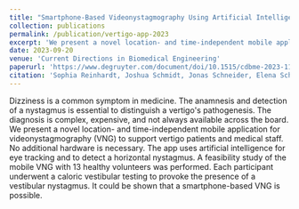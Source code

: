 ```yaml
---
title: "Smartphone-Based Videonystagmography Using Artificial Intelligence"
collection: publications
permalink: /publication/vertigo-app-2023
excerpt: 'We present a novel location- and time-independent mobile application for videonystagmography (VNG) to support vertigo patients and medical staff. No additional hardware is necessary. The app uses artificial intelligence for eye tracking and to detect a horizontal nystagmus.'
date: 2023-09-20
venue: 'Current Directions in Biomedical Engineering'
paperurl: 'https://www.degruyter.com/document/doi/10.1515/cdbme-2023-1132/html'
citation: 'Sophia Reinhardt, Joshua Schmidt, Jonas Schneider, Elena Schulte, Christiane Schüle, Michael Leuschel and Jörg Schipper. (2022). &quot;Smartphone-Based Videonystagmography Using Artificial Intelligence&quot; <i>Current Directions in Biomedical Engineering</i>.'
---
```


Dizziness is a common symptom in medicine. The anamnesis and detection of a nystagmus is essential to distinguish a vertigo's pathogenesis. The diagnosis is complex, expensive, and not always available across the board. We present a novel location- and time-independent mobile application for videonystagmography (VNG) to support vertigo patients and medical staff. No additional hardware is necessary. The app uses artificial intelligence for eye tracking and to detect a horizontal nystagmus. A feasibility study of the mobile VNG with 13 healthy volunteers was performed. Each participant underwent a caloric vestibular testing to provoke the presence of a vestibular nystagmus. It could be shown that a smartphone-based VNG is possible.
